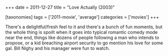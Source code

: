 +++
date = 2011-12-27
title = "Love Actually (2003)"

[taxonomies]
tags = ['2011-movie', 'average']
categories = ['movies']
+++

There\'s a delightful/fresh feel to it and there\'s a bunch of fun
moments, but the whole thing is spoilt when it goes into typical
romantic comedy mode near the end, things like dozens of people
following a man who intends to propose, or a kid breaching airport
security to go mention his love for some gal. Bill Nighy and his manager
were fun to watch.
